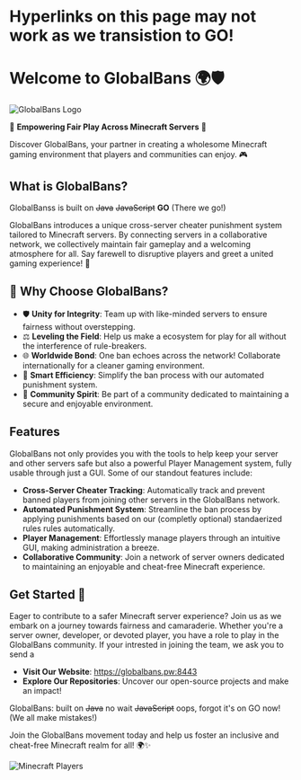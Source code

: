 # Hyperlinks on this page may not work as we transistion to GO!

# Welcome to GlobalBans 🌍🛡️

![GlobalBans Logo](https://globalbans.pw:8443/public/banner.png)

🚀 **Empowering Fair Play Across Minecraft Servers** 🚀

Discover GlobalBans, your partner in creating a wholesome Minecraft gaming environment that players and communities can enjoy. 🎮

## What is GlobalBans?

GlobalBanss is built on ~~Java~~ ~~JavaScript~~  **GO**  (There we go!)  

GlobalBans introduces a unique cross-server cheater punishment system tailored to Minecraft servers. By connecting servers in a collaborative network, we collectively maintain fair gameplay and a welcoming atmosphere for all. Say farewell to disruptive players and greet a united gaming experience! 🌈

## 🌟 Why Choose GlobalBans?

- 🛡️ **Unity for Integrity**: Team up with like-minded servers to ensure fairness without overstepping.
- ⚖️ **Leveling the Field**: Help us make a ecosystem for play for all without the interference of rule-breakers.
- 🌐 **Worldwide Bond**: One ban echoes across the network! Collaborate internationally for a cleaner gaming environment.
- 🤖 **Smart Efficiency**: Simplify the ban process with our automated punishment system.
- 🎉 **Community Spirit**: Be part of a community dedicated to maintaining a secure and enjoyable environment.

## Features

GlobalBans not only provides you with the tools to help keep your server and other servers safe but also a powerful Player Management system, fully usable through just a GUI. Some of our standout features include:

- **Cross-Server Cheater Tracking**: Automatically track and prevent banned players from joining other servers in the GlobalBans network.
- **Automated Punishment System**: Streamline the ban process by applying punishments based on our (completly optional) standaerized rules rules automatically.
- **Player Management**: Effortlessly manage players through an intuitive GUI, making administration a breeze.
- **Collaborative Community**: Join a network of server owners dedicated to maintaining an enjoyable and cheat-free Minecraft experience.

## Get Started 🚀

Eager to contribute to a safer Minecraft server experience? Join us as we embark on a journey towards fairness and camaraderie. Whether you're a server owner, developer, or devoted player, you have a role to play in the GlobalBans community. If your intrested in joining the team, we ask you to send a 

- **Visit Our Website**: https://globalbans.pw:8443
- **Explore Our Repositories**: Uncover our open-source projects and make an impact!

GlobalBans: built on ~~Java~~ no wait ~~JavaScript~~ oops, forgot it's on GO now! (We all make mistakes!)

Join the GlobalBans movement today and help us foster an inclusive and cheat-free Minecraft realm for all! 🌍✨

![Minecraft Players](https://example.com/minecraft-players.png)
